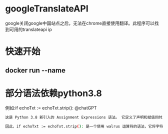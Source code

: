 # googleTranslateAPI
google关闭google中国站点之后，无法在chrome直接使用翻译。此程序可以找到可用的translateapi ip

# 快速开始
## docker run --name 

# 部分语法依赖python3.8
例如:if echoTxt := echoTxt.strip():
@chatGPT
```bash
这是 Python 3.8 新引入的 Assignment Expressions 语法。 它定义了声明和赋值同时发生的语法，称为 “walrus 运算符”，它用 := 符号表示。

因此，if echoTxt := echoTxt.strip(): 是一个使用 walrus 运算符的语法，它将字符串中的头尾空格剥离，然后把结果赋值给变量 echoTxt 并作为 condition 判断是否成立（如果没有头尾空格，则不会进入 if statement 中的代码块）。
```
